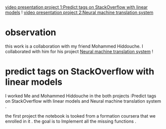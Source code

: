 [video presentation project 1:Predict tags on StackOverflow with linear models](https://drive.google.com/file/d/1ovw8ZOrCeECT2d7_-h-Dcab9zVZQ2uEi/view?usp=sharing) ! 
[video presentation project 2:Neural machine translation system](https://drive.google.com/file/d/1tZdnwC80mT6wmMkI7xZDyRrq8ynvBn0j/view?usp=sharing)

# observation
this work is a collaboration with my friend Mohammed Hiddouche. I collaborated with him for his project [Neural machine translation system](https://github.com/hiddouche/NLP) !  


# predict tags on StackOverflow with linear models
I worked Me and  Mohammed Hiddouche in the both projects :Predict tags on StackOverflow with linear models and Neural machine translation system .

the first project the notebook is tooked from a formation coursera that we enrolled in it . the goal is to Implement all the missing functions .


